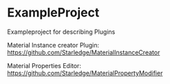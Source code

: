 # ExampleProject
Exampleproject for describing Plugins

Material Instance creator Plugin: https://github.com/Starledge/MaterialInstanceCreator

Material Properties Editor: https://github.com/Starledge/MaterialPropertyModifier
